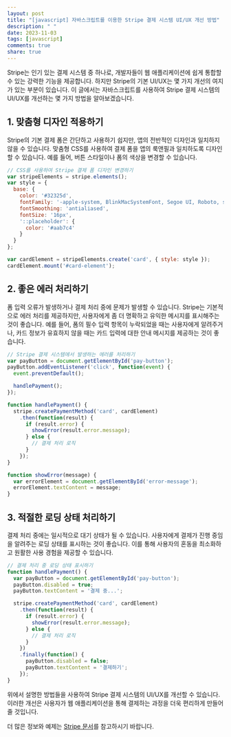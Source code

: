```yaml
---
layout: post
title: "[javascript] 자바스크립트를 이용한 Stripe 결제 시스템 UI/UX 개선 방법"
description: " "
date: 2023-11-03
tags: [javascript]
comments: true
share: true
---
```


Stripe는 인기 있는 결제 시스템 중 하나로, 개발자들이 웹 애플리케이션에 쉽게 통합할 수 있는 강력한 기능을 제공합니다. 하지만 Stripe의 기본 UI/UX는 몇 가지 개선의 여지가 있는 부분이 있습니다. 이 글에서는 자바스크립트를 사용하여 Stripe 결제 시스템의 UI/UX를 개선하는 몇 가지 방법을 알아보겠습니다.

## 1. 맞춤형 디자인 적용하기

Stripe의 기본 결제 폼은 간단하고 사용하기 쉽지만, 앱의 전반적인 디자인과 일치하지 않을 수 있습니다. 맞춤형 CSS를 사용하여 결제 폼을 앱의 룩앤필과 일치하도록 디자인할 수 있습니다. 예를 들어, 버튼 스타일이나 폼의 색상을 변경할 수 있습니다.

```javascript
// CSS를 사용하여 Stripe 결제 폼 디자인 변경하기
var stripeElements = stripe.elements();
var style = {
  base: {
    color: '#32325d',
    fontFamily: '-apple-system, BlinkMacSystemFont, Segoe UI, Roboto, sans-serif',
    fontSmoothing: 'antialiased',
    fontSize: '16px',
    '::placeholder': {
      color: '#aab7c4'
    }
  }
};

var cardElement = stripeElements.create('card', { style: style });
cardElement.mount('#card-element');
```

## 2. 좋은 에러 처리하기

폼 입력 오류가 발생하거나 결제 처리 중에 문제가 발생할 수 있습니다. Stripe는 기본적으로 에러 처리를 제공하지만, 사용자에게 좀 더 명확하고 유익한 메시지를 표시해주는 것이 좋습니다. 예를 들어, 폼의 필수 입력 항목이 누락되었을 때는 사용자에게 알려주거나, 카드 정보가 유효하지 않을 때는 카드 입력에 대한 안내 메시지를 제공하는 것이 좋습니다.

```javascript
// Stripe 결제 시스템에서 발생하는 에러를 처리하기
var payButton = document.getElementById('pay-button');
payButton.addEventListener('click', function(event) {
  event.preventDefault();

  handlePayment();
});

function handlePayment() {
  stripe.createPaymentMethod('card', cardElement)
    .then(function(result) {
      if (result.error) {
        showError(result.error.message);
      } else {
        // 결제 처리 로직
      }
    });
}

function showError(message) {
  var errorElement = document.getElementById('error-message');
  errorElement.textContent = message;
}
```

## 3. 적절한 로딩 상태 처리하기

결제 처리 중에는 일시적으로 대기 상태가 될 수 있습니다. 사용자에게 결제가 진행 중임을 알려주는 로딩 상태를 표시하는 것이 좋습니다. 이를 통해 사용자의 혼동을 최소화하고 원활한 사용 경험을 제공할 수 있습니다.

```javascript
// 결제 처리 중 로딩 상태 표시하기
function handlePayment() {
  var payButton = document.getElementById('pay-button');
  payButton.disabled = true;
  payButton.textContent = '결제 중...';

  stripe.createPaymentMethod('card', cardElement)
    .then(function(result) {
      if (result.error) {
        showError(result.error.message);
      } else {
        // 결제 처리 로직
      }
    })
    .finally(function() {
      payButton.disabled = false;
      payButton.textContent = '결제하기';
    });
}
```

위에서 설명한 방법들을 사용하여 Stripe 결제 시스템의 UI/UX를 개선할 수 있습니다. 이러한 개선은 사용자가 웹 애플리케이션을 통해 결제하는 과정을 더욱 편리하게 만들어줄 것입니다.

더 많은 정보와 예제는 [Stripe 문서](https://stripe.com/docs)를 참고하시기 바랍니다.